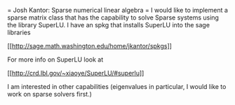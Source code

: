 =  Josh Kantor: Sparse numerical linear algebra =
I would like to implement a sparse matrix class that has the capability to solve Sparse systems using the library SuperLU. I have an spkg that installs SuperLU into the sage libraries 

[[http://sage.math.washington.edu/home/jkantor/spkgs]]

For more info on SuperLU look at 

[[http://crd.lbl.gov/~xiaoye/SuperLU/#superlu]]

I am interested in other capabilities (eigenvalues in particular, I would like to work on sparse solvers first.)

